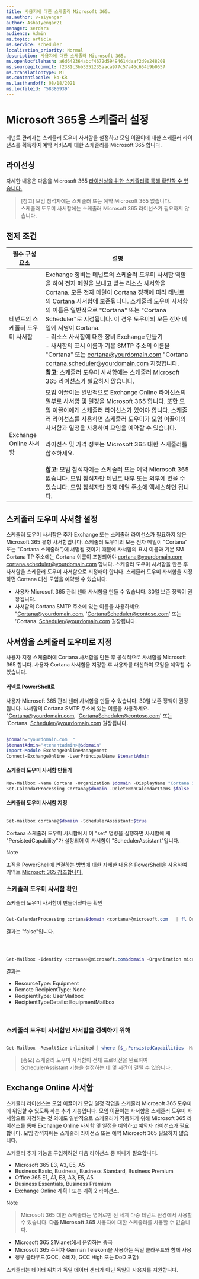 ```yaml
---
title: 사용자에 대한 스케줄러 Microsoft 365.
ms.author: v-aiyengar
author: AshaIyengar21
manager: serdars
audience: Admin
ms.topic: article
ms.service: scheduler
localization_priority: Normal
description: 사용자에 대한 스케줄러 Microsoft 365.
ms.openlocfilehash: a6d642364abcf4672d59494614daaf2d9e248208
ms.sourcegitcommit: f2381c3bb3351235aaca977c57a46c654b9b0657
ms.translationtype: MT
ms.contentlocale: ko-KR
ms.lasthandoff: 08/18/2021
ms.locfileid: "58386939"
---
```

# <a name="setting-up-scheduler-for-microsoft-365"></a>Microsoft 365용 스케줄러 설정

테넌트 관리자는 스케줄러 도우미 사서함을 설정하고 모임 이끌이에 대한 스케줄러 라이선스를 획득하여 예약 서비스에 대한 스케줄러를 Microsoft 365 합니다. 

## <a name="licensing"></a>라이선싱

자세한 내용은 다음을 Microsoft 365 [라이선싱을 위한 스케줄러를 통해 확인할 수 있습니다.](https://wwww.microsoft.com/microsoft-365/meeting-scheduler-pricing)

>[참고] 모임 참석자에는 스케줄러 또는 예약 Microsoft 365 없습니다. <br>스케줄러 도우미 사서함에는 스케줄러 Microsoft 365 라이선스가 필요하지 않습니다.

## <a name="prerequisites"></a>전제 조건

| 필수 구성 요소 | 설명 |
|-------------------|-------------|
|테넌트의 스케줄러 도우미 사서함 |Exchange 장비는 테넌트의 스케줄러 도우미 사서함 역할을 하여 전자 메일을 보내고 받는 리소스 사서함을 Cortana. 모든 전자 메일이 Cortana 정책에 따라 테넌트의 Cortana 사서함에 보존됩니다. 스케줄러 도우미 사서함의 이름은 일반적으로 "Cortana" 또는 "Cortana Scheduler"로 지정됩니다. 이 경우 도우미의 모든 전자 메일에 서명이 Cortana.</br> - 리소스 사서함에 대한 장비 Exchange 만들기</br> - 사서함의 표시 이름과 기본 SMTP 주소의 이름을 "Cortana" 또는 <cortana@yourdomain.com> "Cortana <cortana.scheduler@yourdomain.com> 지정합니다.</br>**참고:** 스케줄러 도우미 사서함에는 스케줄러 Microsoft 365 라이선스가 필요하지 않습니다.|
|Exchange Online 사서함 |모임 이끌이는 일반적으로 Exchange Online 라이선스의 일부로 사서함 및 일정을 Microsoft 365 합니다. 또한 모임 이끌이에게 스케줄러 라이선스가 있어야 합니다. 스케줄러 라이선스를 사용하면 스케줄러 도우미가 모임 이끌이의 사서함과 일정을 사용하여 모임을 예약할 수 있습니다.</br></br> 라이선스 및 가격 정보는 Microsoft 365 대한 스케줄러를 참조하세요.  </br></br>**참고:** 모임 참석자에는 스케줄러 또는 예약 Microsoft 365 없습니다. 모임 참석자만 테넌트 내부 또는 외부에 있을 수 있습니다. 모임 참석자만 전자 메일 주소에 액세스하면 됩니다.|


## <a name="setting-up-the-scheduler-assistant-mailbox"></a>스케줄러 도우미 사서함 설정

스케줄러 도우미 사서함은 추가 Exchange 또는 스케줄러 라이선스가 필요하지 않은 Microsoft 365 유형 사서함입니다. 스케줄러 도우미의 모든 전자 메일이 "Cortana" 또는 "Cortana 스케줄러")에 서명될 것이기 때문에 사서함의 표시 이름과 기본 SM Cortana TP 주소에는 Cortana 이름이 포함되어야 <cortana@yourdomain.com> <cortana.scheduler@yourdomain.com> 합니다. 스케줄러 도우미 사서함을 만든 후 사서함을 스케줄러 도우미 사서함으로 지정해야 합니다. 스케줄러 도우미 사서함을 지정하면 Cortana 대신 모임을 예약할 수 있습니다.



- 사용자 Microsoft 365 관리 센터 사서함을 만들 수 있습니다. 30일 보존 정책이 권장됩니다. 
- 사서함의 Cortana SMTP 주소에 있는 이름을 사용하세요. "Cortana@yourdomain.com, 'CortanaScheduler@contoso.com' 또는 'Cortana. Scheduler@yourdomain.com 권장됩니다.

## <a name="designate-the-mailbox-as-the-scheduler-assistant"></a>사서함을 스케줄러 도우미로 지정

사용자 지정 스케줄러에 Cortana 사서함을 만든 후 공식적으로 사서함을 Microsoft 365 합니다. 사용자 Cortana 사서함을 지정한 후 사용자를 대신하여 모임을 예약할 수 있습니다.

#### <a name="connect-to-powershell"></a>커넥트 PowerShell로

사용자 Microsoft 365 관리 센터 사서함을 만들 수 있습니다. 30일 보존 정책이 권장됩니다.
사서함의 Cortana SMTP 주소에 있는 이름을 사용하세요. "Cortana@yourdomain.com, 'CortanaScheduler@contoso.com' 또는 'Cortana. Scheduler@yourdomain.com 권장됩니다.

```PowerShell

$domain="yourdomain.com  "
$tenantAdmin="<tenantadmin>@$domain"
Import-Module ExchangeOnlineManagement
Connect-ExchangeOnline -UserPrincipalName $tenantAdmin

```

#### <a name="create-the-scheduler-assistant-mailbox"></a>스케줄러 도우미 사서함 만들기

```PowerShell
New-Mailbox -Name Cortana -Organization $domain -DisplayName "Cortana Scheduler" -Equipment 
Set-CalendarProcessing Cortana@$domain -DeleteNonCalendarItems $false 

```
    
#### <a name="designate-the-scheduler-assistant-mailbox"></a>스케줄러 도우미 사서함 지정

```PowerShell

Set-mailbox cortana@$domain -SchedulerAssistant:$true


```
Cortana 스케줄러 도우미 사서함에서 이 "set" 명령을 실행하면 사서함에 새 "PersistedCapability"가 설정되어 이 사서함이 "SchedulerAssistant"입니다.

>[!Note]
> 조직을 PowerShell에 연결하는 방법에 대한 자세한 내용은 PowerShell을 사용하여 커넥트 [Microsoft 365 참조합니다.](/microsoft-365/enterprise/connect-to-microsoft-365-powershell)

### <a name="verifying-the-scheduler-assistant-mailbox"></a>스케줄러 도우미 사서함 확인

스케줄러 도우미 사서함이 만들어졌다는 확인

```PowerShell

Get-CalendarProcessing cortana$domain <cortana>@microsoft.com   | fl DeleteNonCalendarItems`

```

결과는 "false"입니다.

<br>

```PowerShell

Get-Mailbox -Identity <cortana>@microsoft.com$domain -Organization microsoft.com$domain | fl *type*

```

결과는
- ResourceType: Equipment
- Remote RecipientType: None
- RecipientType: UserMailbox
- RecipientTypeDetails: EquipmentMailbox

</br>

### <a name="to-discover-which-mailbox-is-the-scheduler-assistant-mailbox"></a>스케줄러 도우미 사서함인 사서함을 검색하기 위해

```PowerShell

Get-Mailbox -ResultSize Unlimited | where {$_.PersistedCapabilities -Match "SchedulerAssistant"}

```

>[중요] 스케줄러 도우미 사서함이 전체 프로비전을 완료하여 SchedulerAssistant 기능을 설정하는 데 몇 시간이 걸릴 수 있습니다.


## <a name="exchange-online-mailbox"></a>Exchange Online 사서함
스케줄러 라이선스는 모임 이끌이가 모임 일정 작업을 스케줄러 Microsoft 365 도우미에 위임할 수 있도록 하는 추가 기능입니다. 모임 이끌이는 사서함을 스케줄러 도우미 사서함으로 지정하는 것 외에도 일반적으로 스케줄러가 작동하기 위해 Microsoft 365 라이선스를 통해 Exchange Online 사서함 및 일정을 예약하고 예약자 라이선스가 필요합니다. 모임 참석자에는 스케줄러 라이선스 또는 예약 Microsoft 365 필요하지 않습니다.

스케줄러 추가 기능을 구입하려면 다음 라이선스 중 하나가 필요합니다.

- Microsoft 365 E3, A3, E5, A5
- Business Basic, Business, Business Standard, Business Premium
- Office 365 E1, A1, E3, A3, E5, A5
- Business Essentials, Business Premium
- Exchange Online 계획 1 또는 계획 2 라이선스. 

> [!Note]

> Microsoft 365 대한 스케줄러는 영어로만 전 세계 다중 테넌트 환경에서 사용할 수 있습니다. **다음 Microsoft 365** 사용자에 대한 스케줄러를 사용할 수 없습니다.

- Microsoft 365 21Vianet에서 운영하는 중국
- Microsoft 365 수탁자 German Telekom을 사용하는 독일 클라우드와 함께 사용
- 정부 클라우드(GCC, 소비자, GCC High 또는 DoD 포함)

스케줄러는 데이터 위치가 독일 데이터 센터가 아닌 독일의 사용자를 지원합니다.
